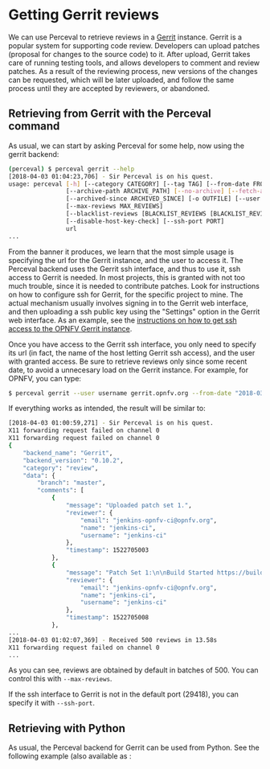 # Getting Gerrit reviews

We can use Perceval to retrieve reviews in a [Gerrit](https://www.gerritcodereview.com/) instance. Gerrit is a popular system for supporting code review. Developers can upload patches (proposal for changes to the source code) to it. After upload, Gerrit takes care of running testing tools, and allows developers to comment and review patches. As a result of the reviewing process, new versions of the changes can be requested, which will be later uploaded, and follow the same process until they are accepted by reviewers, or abandoned.

## Retrieving from Gerrit with the Perceval command

As usual, we can start by asking Perceval for some help, now using the gerrit backend:

```bash
(perceval) $ perceval gerrit --help
[2018-04-03 01:04:23,706] - Sir Perceval is on his quest.
usage: perceval [-h] [--category CATEGORY] [--tag TAG] [--from-date FROM_DATE]
                [--archive-path ARCHIVE_PATH] [--no-archive] [--fetch-archive]
                [--archived-since ARCHIVED_SINCE] [-o OUTFILE] [--user USER]
                [--max-reviews MAX_REVIEWS]
                [--blacklist-reviews [BLACKLIST_REVIEWS [BLACKLIST_REVIEWS ...]]]
                [--disable-host-key-check] [--ssh-port PORT]
                url
...
```

From the banner it produces, we learn that the most simple usage is specifying the url for the Gerrit instance, and the user to access it. The Perceval backend uses the Gerrit ssh interface, and thus to use it, ssh access to Gerrit is needed. In most projects, this is granted with not too much trouble, since it is needed to contribute patches. Look for instructions on how to configure ssh for Gerrit, for the specific project to mine. The actual mechanism usually involves signing in to the Gerrit web interface, and then uploading a ssh public key using the "Settings" option in the Gerrit web interface. As an example, see the [instructions on how to get ssh access to the OPNFV Gerrit instance](https://gerrit.opnfv.org/gerrit/Documentation/user-upload.html#ssh).

Once you have access to the Gerrit ssh interface, you only need to specify its url (in fact, the name of the host letting Gerrit ssh access), and the user with granted access. Be sure to retrieve reviews only since some recent date, to avoid a unnecesary load on the Gerrit instance. For example, for OPNFV, you can type:

```bash
$ perceval gerrit --user username gerrit.opnfv.org --from-date "2018-03-01"
```

If everything works as intended, the result will be similar to:

```bash
[2018-04-03 01:00:59,271] - Sir Perceval is on his quest.
X11 forwarding request failed on channel 0
X11 forwarding request failed on channel 0
{
    "backend_name": "Gerrit",
    "backend_version": "0.10.2",
    "category": "review",
    "data": {
        "branch": "master",
        "comments": [
            {
                "message": "Uploaded patch set 1.",
                "reviewer": {
                    "email": "jenkins-opnfv-ci@opnfv.org",
                    "name": "jenkins-ci",
                    "username": "jenkins-ci"
                },
                "timestamp": 1522705003
            },
            {
                "message": "Patch Set 1:\n\nBuild Started https://build.opnfv.org/ci/job/opnfv-lint-verify-master/8764/ (1/3)",
                "reviewer": {
                    "email": "jenkins-opnfv-ci@opnfv.org",
                    "name": "jenkins-ci",
                    "username": "jenkins-ci"
                },
                "timestamp": 1522705008
            },
...
[2018-04-03 01:02:07,369] - Received 500 reviews in 13.58s
X11 forwarding request failed on channel 0
...
```

As you can see, reviews are obtained by default in batches of 500. You can control this with `--max-reviews`.

If the ssh interface to Gerrit is not in the default port (29418), you can specify it with `--ssh-port`.

## Retrieving with Python

As usual, the Perceval backend for Gerrit can be used from Python. See the following example (also available as :

```

```